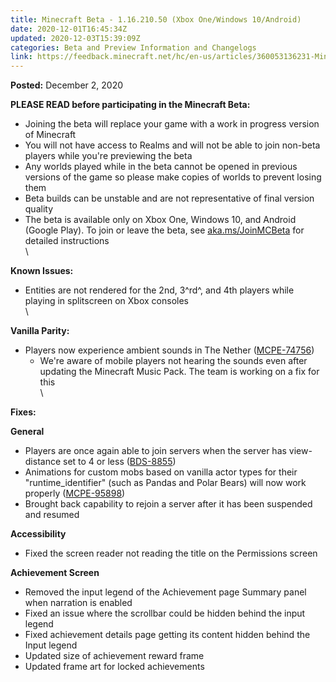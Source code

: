 ```yaml
---
title: Minecraft Beta - 1.16.210.50 (Xbox One/Windows 10/Android)
date: 2020-12-01T16:45:34Z
updated: 2020-12-03T15:39:09Z
categories: Beta and Preview Information and Changelogs
link: https://feedback.minecraft.net/hc/en-us/articles/360053136231-Minecraft-Beta-1-16-210-50-Xbox-One-Windows-10-Android-
---
```


**Posted:** December 2, 2020

**PLEASE READ before participating in the Minecraft Beta:**

-   Joining the beta will replace your game with a work in progress version of Minecraft
-   You will not have access to Realms and will not be able to join non-beta players while you\'re previewing the beta
-   Any worlds played while in the beta cannot be opened in previous versions of the game so please make copies of worlds to prevent losing them
-   Beta builds can be unstable and are not representative of final version quality
-   The beta is available only on Xbox One, Windows 10, and Android (Google Play). To join or leave the beta, see [aka.ms/JoinMCBeta](https://aka.ms/JoinMCBeta) for detailed instructions\
    \

**Known Issues:**

-   Entities are not rendered for the 2nd, 3^rd^, and 4th players while playing in splitscreen on Xbox consoles\
    \

**Vanilla Parity:**

-   Players now experience ambient sounds in The Nether ([MCPE-74756](https://bugs.mojang.com/browse/MCPE-74756))
    -   We\'re aware of mobile players not hearing the sounds even after updating the Minecraft Music Pack. The team is working on a fix for this\
        \

**Fixes:**

**General**

-   Players are once again able to join servers when the server has view-distance set to 4 or less ([BDS-8855](https://bugs.mojang.com/browse/BDS-8855))
-   Animations for custom mobs based on vanilla actor types for their \"runtime_identifier\" (such as Pandas and Polar Bears) will now work properly ([MCPE-95898](https://bugs.mojang.com/browse/MCPE-95898))
-   Brought back capability to rejoin a server after it has been suspended and resumed

**Accessibility**

-   Fixed the screen reader not reading the title on the Permissions screen

**Achievement Screen**

-   Removed the input legend of the Achievement page Summary panel when narration is enabled
-   Fixed an issue where the scrollbar could be hidden behind the input legend
-   Fixed achievement details page getting its content hidden behind the Input legend
-   Updated size of achievement reward frame
-   Updated frame art for locked achievements
